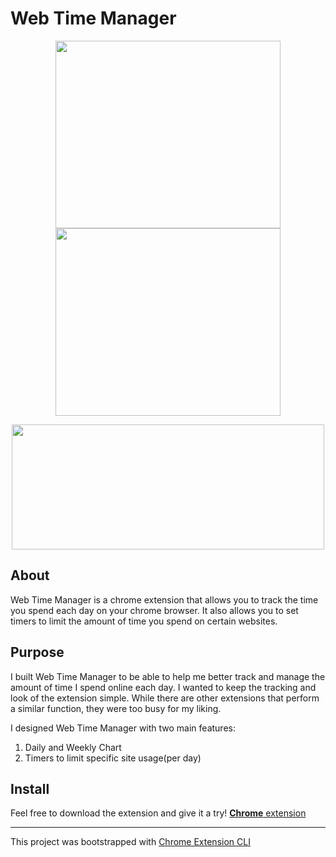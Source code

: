 #  Web Time Manager

<p align="center">
  <img width="360" height="300" src="https://user-images.githubusercontent.com/95270713/208166886-1d0b449d-033d-4737-8bd0-501e451992fc.PNG">
  <img width="360" height="300" src="https://user-images.githubusercontent.com/95270713/208166907-61156a6d-60cf-4c67-bfc5-a1f25deb7383.PNG">
</p>

<p align="center">
  <img width="500" height="200" src="https://user-images.githubusercontent.com/95270713/208166912-dabea11a-a431-4fb8-95ee-e4e56b180c17.PNG">
</p>
<!-- <img align="left" width="100" height="100" src="(https://user-images.githubusercontent.com/95270713/208166886-1d0b449d-033d-4737-8bd0-501e451992fc.PNG)">
![Weekly Chart](https://user-images.githubusercontent.com/95270713/208166907-61156a6d-60cf-4c67-bfc5-a1f25deb7383.PNG)
![Timers](https://user-images.githubusercontent.com/95270713/208166912-dabea11a-a431-4fb8-95ee-e4e56b180c17.PNG) -->


## About

Web Time Manager is a chrome extension that allows you to track the time you spend each day on your chrome browser.  It also allows you to set timers to limit the amount of time you spend on certain websites. 

## Purpose

I built Web Time Manager to be able to help me better track and manage the amount of time I spend online each day.  I wanted to keep the tracking and look of the extension simple.  While there are other extensions that perform a similar function, they were too busy for my liking.

I designed Web Time Manager with two main features: 

1. Daily and Weekly Chart
2. Timers to limit specific site usage(per day)

## Install

Feel free to download the extension and give it a try! [**Chrome** extension]() 

---

This project was bootstrapped with [Chrome Extension CLI](https://github.com/dutiyesh/chrome-extension-cli)

